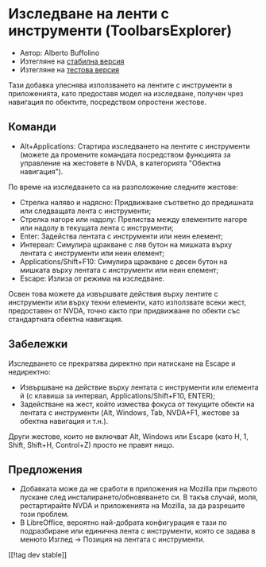 # Изследване на ленти с инструменти (ToolbarsExplorer) #

* Автор: Alberto Buffolino
* Изтегляне на [стабилна версия][1]
* Изтегляне на [тестова версия][2]

Тази добавка улеснява използването на лентите с инструменти в приложенията,
като предоставя модел на изследване, получен чрез навигация по обектите,
посредством опростени жестове.

## Команди

* Alt+Applications: Стартира изследването на лентите с инструменти<br/>
(можете да промените командата посредством функцията за управление на жестовете в NVDA, в категорията "Обектна навигация").

По време на изследването са на разположение следните жестове:

* Стрелка наляво и надясно: Придвижване съответно до предишната или
  следващата лента с инструменти;
* Стрелка нагоре или надолу: Прелиства между елементите нагоре или надолу в
  текущата лента с инструменти;
* Enter: Задейства лентата с инструменти или неин елемент;
* Интервал: Симулира щракване с ляв бутон на мишката върху лентата с
  инструменти или неин елемент;
* Applications/Shift+F10: Симулира щракване с десен бутон на мишката върху
  лентата с инструменти или неин елемент;
* Escape: Излиза от режима на изследване.

Освен това можете да извършвате действия върху лентите с инструменти или
върху техни елементи, като използвате всеки жест, предоставен от NVDA, точно
както при придвижване по обекти със стандартната обектна навигация.

## Забележки

Изследването се прекратява директно при натискане на Escape и недиректно:

* Извършване на действие върху лентата с инструменти или елемента й (с
  клавиша за интервал, Applications/Shift+F10, ENTER);
* Задействане на жест, който измества фокуса от текущите обекти на лентата с
  инструменти (Alt, Windows, Tab, NVDA+F1, жестове за обектна навигация и
  т.н.).

Други жестове, които не включват Alt, Windows или Escape (като H, 1, Shift,
Shift+H, Control+Z) просто не правят нищо.

## Предложения

* Добавката може да не сработи в приложения на Mozilla при първото пускане
  след инсталирането/обновяването си. В такъв случай, моля, рестартирайте
  NVDA и приложенията на Mozilla, за да разрешите този проблем.
* В LibreOffice, вероятно най-добрата конфигурация е тази по подразбиране
  или единична лента с инструменти, която се задава в менюто Изглед ->
  Позиция на лентата с инструменти.


[[!tag dev stable]]

[1]: https://addons.nvda-project.org/files/get.php?file=tbx

[2]: https://addons.nvda-project.org/files/get.php?file=tbx-dev
